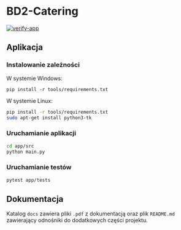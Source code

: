 # BD2-Catering

[![verify-app](https://github.com/JMazurkiewicz/BD2-Catering/actions/workflows/app.yml/badge.svg)](https://github.com/JMazurkiewicz/BD2-Catering/actions/workflows/app.yml)

## Aplikacja

### Instalowanie zależności

W systemie Windows:

```batch
pip install -r tools/requirements.txt
```

W systemie Linux:

```bash
pip install -r tools/requirements.txt
sudo apt-get install python3-tk
```

### Uruchamianie aplikacji

```bash
cd app/src
python main.py
```

### Uruchamianie testów

```bash
pytest app/tests
```

## Dokumentacja

Katalog `docs` zawiera pliki `.pdf` z dokumentacją oraz plik `README.md` zawierający odnośniki do dodatkowych części projektu.
